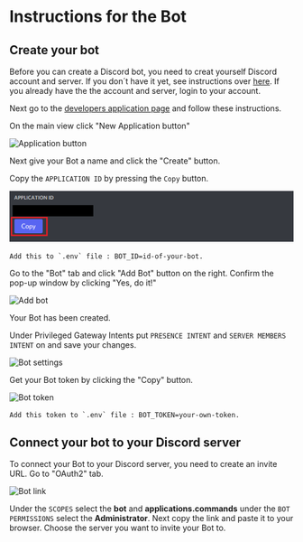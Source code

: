 # Instructions for the Bot

## Create your bot

Before you can create a Discord bot, you need to creat yourself Discord account and server. If you don´t have it yet, see instructions over [here](./discordserver.md). If you already have the the account and server, login to your account.

Next go to the [developers application page](https://discord.com/developers/applications) and follow these instructions.

On the main view click "New Application button"

![Application button](./images/application.png)

Next give your Bot a name and click the "Create" button.

Copy the `APPLICATION ID` by pressing the `Copy` button.

![Bot ID](./images/botId.png)

```
Add this to `.env` file : BOT_ID=id-of-your-bot.
```

Go to the "Bot" tab and click "Add Bot" button on the right. Confirm the pop-up window by clicking "Yes, do it!"

![Add bot](./images/addbot.png)

Your Bot has been created.

Under Privileged Gateway Intents put `PRESENCE INTENT` and `SERVER MEMBERS INTENT` on and save your changes.

![Bot settings](./images/botsettings.png)

Get your Bot token by clicking the "Copy" button. 

![Bot token](./images/token.png)

```
Add this token to `.env` file : BOT_TOKEN=your-own-token.
```

## Connect your bot to your Discord server

To connect your Bot to your Discord server, you need to create an invite URL. Go to "OAuth2" tab. 

![Bot link](./images/link2.png)

Under the `SCOPES` select the **bot** and **applications.commands** under the `BOT PERMISSIONS` select the **Administrator**. Next copy the link and paste it to your browser. Choose the server you want to invite your Bot to.
